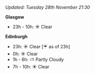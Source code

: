 *Updated: Tuesday 28th November 21:30*

**Glasgow**

* 23h - 10h: :sunny: Clear

**Edinburgh**

* 23h: :sunny: Clear [:umbrella: as of 23h]
* 0h: :sunny: Clear
* 1h - 6h: :partly_sunny: Partly Cloudy
* 7h - 10h: :sunny: Clear
